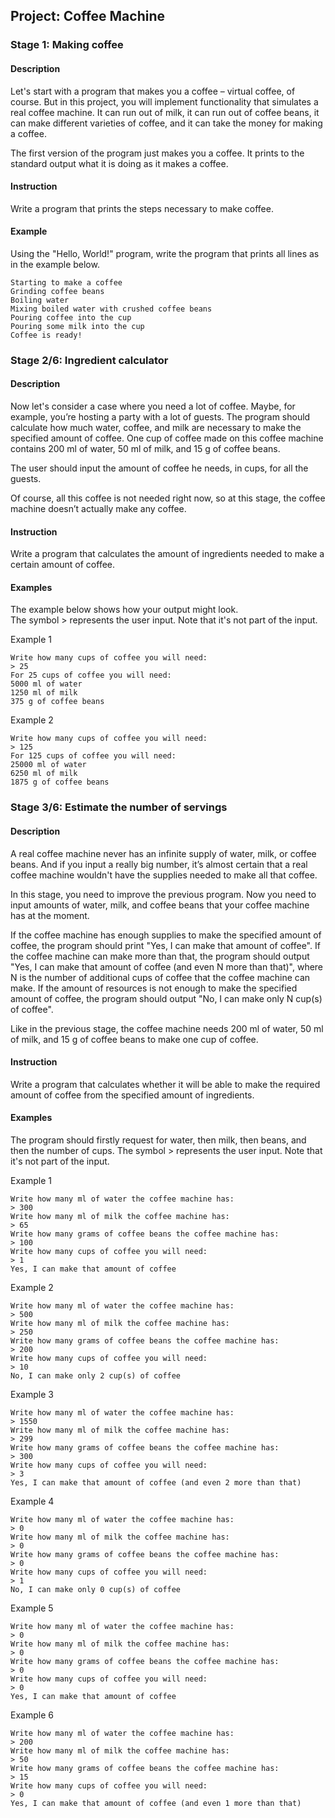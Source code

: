 ## Project: Coffee Machine

### Stage 1: Making coffee

#### Description
     
Let's start with a program that makes you a coffee – virtual coffee, of course. But in this project, 
you will implement functionality that simulates a real coffee machine. It can run out of milk, 
it can run out of coffee beans, it can make different varieties of coffee, and it can take the money 
for making a coffee.

The first version of the program just makes you a coffee. It prints to the standard output 
what it is doing as it makes a coffee.

#### Instruction

Write a program that prints the steps necessary to make coffee.

#### Example

Using the "Hello, World!" program, write the program that prints all lines as in the example below.

    Starting to make a coffee
    Grinding coffee beans
    Boiling water
    Mixing boiled water with crushed coffee beans
    Pouring coffee into the cup
    Pouring some milk into the cup
    Coffee is ready!

### Stage 2/6: Ingredient calculator

#### Description
     
Now let's consider a case where you need a lot of coffee. 
Maybe, for example, you’re hosting a party with a lot of guests. 
The program should calculate how much water, coffee, and milk are necessary to make the specified amount of coffee. 
One cup of coffee made on this coffee machine contains 200 ml of water, 50 ml of milk, and 15 g of coffee beans.

The user should input the amount of coffee he needs, in cups, for all the guests.

Of course, all this coffee is not needed right now, so at this stage, 
the coffee machine doesn’t actually make any coffee.

#### Instruction
     
Write a program that calculates the amount of ingredients needed to make a certain amount of coffee.

#### Examples
     
The example below shows how your output might look.  
The symbol > represents the user input. Note that it's not part of the input.
     
Example 1
     
    Write how many cups of coffee you will need: 
    > 25
    For 25 cups of coffee you will need:
    5000 ml of water
    1250 ml of milk
    375 g of coffee beans
     
Example 2
     
    Write how many cups of coffee you will need: 
    > 125
    For 125 cups of coffee you will need:
    25000 ml of water
    6250 ml of milk
    1875 g of coffee beans
     
### Stage 3/6: Estimate the number of servings

#### Description
     
A real coffee machine never has an infinite supply of water, milk, or coffee beans. 
And if you input a really big number, it’s almost certain that a real coffee machine wouldn't have the supplies 
needed to make all that coffee.

In this stage, you need to improve the previous program. Now you need to input amounts of water, milk, 
and coffee beans that your coffee machine has at the moment.

If the coffee machine has enough supplies to make the specified amount of coffee, 
the program should print "Yes, I can make that amount of coffee". 
If the coffee machine can make more than that, 
the program should output "Yes, I can make that amount of coffee (and even N more than that)", 
where N is the number of additional cups of coffee that the coffee machine can make. 
If the amount of resources is not enough to make the specified amount of coffee, 
the program should output "No, I can make only N cup(s) of coffee".

Like in the previous stage, the coffee machine needs 200 ml of water, 50 ml of milk, 
and 15 g of coffee beans to make one cup of coffee.

#### Instruction
     
Write a program that calculates whether it will be able to make the required amount of coffee 
from the specified amount of ingredients.

#### Examples
     
The program should firstly request for water, then milk, then beans, and then the number of cups.
The symbol > represents the user input. Note that it's not part of the input.
     
Example 1
     
    Write how many ml of water the coffee machine has: 
    > 300
    Write how many ml of milk the coffee machine has: 
    > 65
    Write how many grams of coffee beans the coffee machine has: 
    > 100
    Write how many cups of coffee you will need: 
    > 1
    Yes, I can make that amount of coffee
     
Example 2
     
    Write how many ml of water the coffee machine has: 
    > 500
    Write how many ml of milk the coffee machine has: 
    > 250
    Write how many grams of coffee beans the coffee machine has: 
    > 200
    Write how many cups of coffee you will need: 
    > 10
    No, I can make only 2 cup(s) of coffee
     
Example 3
     
    Write how many ml of water the coffee machine has: 
    > 1550
    Write how many ml of milk the coffee machine has: 
    > 299
    Write how many grams of coffee beans the coffee machine has: 
    > 300
    Write how many cups of coffee you will need: 
    > 3
    Yes, I can make that amount of coffee (and even 2 more than that)
     
Example 4
     
    Write how many ml of water the coffee machine has: 
    > 0
    Write how many ml of milk the coffee machine has: 
    > 0
    Write how many grams of coffee beans the coffee machine has: 
    > 0
    Write how many cups of coffee you will need: 
    > 1
    No, I can make only 0 cup(s) of coffee
     
Example 5
     
    Write how many ml of water the coffee machine has: 
    > 0
    Write how many ml of milk the coffee machine has: 
    > 0
    Write how many grams of coffee beans the coffee machine has: 
    > 0
    Write how many cups of coffee you will need: 
    > 0
    Yes, I can make that amount of coffee 
     
Example 6
     
    Write how many ml of water the coffee machine has: 
    > 200
    Write how many ml of milk the coffee machine has: 
    > 50
    Write how many grams of coffee beans the coffee machine has: 
    > 15
    Write how many cups of coffee you will need: 
    > 0
    Yes, I can make that amount of coffee (and even 1 more than that)
     